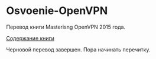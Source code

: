 # Osvoenie-OpenVPN
Перевод книги Masterisng OpenVPN 2015 года.

[Содержание книги](SUMMARY.md)

Черновой перевод завершен. Пора начинать перечитку.
